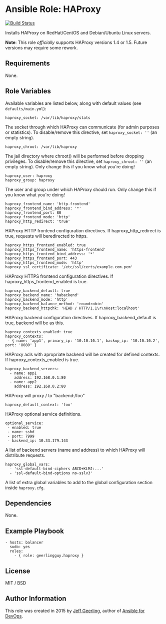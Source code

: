 # Ansible Role: HAProxy

[![Build Status](https://travis-ci.org/geerlingguy/ansible-role-haproxy.svg?branch=master)](https://travis-ci.org/geerlingguy/ansible-role-haproxy)

Installs HAProxy on RedHat/CentOS and Debian/Ubuntu Linux servers.

**Note**: This role _officially_ supports HAProxy versions 1.4 or 1.5. Future versions may require some rework.

## Requirements

None.

## Role Variables

Available variables are listed below, along with default values (see `defaults/main.yml`):

    haproxy_socket: /var/lib/haproxy/stats

The socket through which HAProxy can communicate (for admin purposes or statistics). To disable/remove this directive, set `haproxy_socket: ''` (an empty string).

    haproxy_chroot: /var/lib/haproxy

The jail directory where chroot() will be performed before dropping privileges. To disable/remove this directive, set `haproxy_chroot: ''` (an empty string). Only change this if you know what you're doing!

    haproxy_user: haproxy
    haproxy_group: haproxy

The user and group under which HAProxy should run. Only change this if you know what you're doing!

    haproxy_frontend_name: 'http-frontend'
    haproxy_frontend_bind_address: '*'
    haproxy_frontend_port: 80
    haproxy_frontend_mode: 'http'
    haproxy_http_redirect: 'true'

HAProxy HTTP frontend configuration directives. If  haproxy_http_redirect is true, requests will beredirected to https.

    haproxy_https_frontend_enabled: true
    haproxy_https_frontend_name: 'https-frontend'
    haproxy_https_frontend_bind_address: '*'
    haproxy_https_frontend_port: 443
    haproxy_https_frontend_mode: 'http'
    haproxy_ssl_certificate: '/etc/ssl/certs/example.com.pem'

HAProxy HTTPS frontend configuration directives. If haproxy_https_frontend_enabled is true.
		
    haproxy_backend_default: true
    haproxy_backend_name: 'habackend'
    haproxy_backend_mode: 'http'
    haproxy_backend_balance_method: 'roundrobin'
    haproxy_backend_httpchk: 'HEAD / HTTP/1.1\r\nHost:localhost'

HAProxy backend configuration directives. If haproxy_backend_default is true, backend will be as this.

    haproxy_contexts_enabled: true
    haproxy_contexts:
     - { name: 'app1', primary_ip: '10.10.10.1', backup_ip: '10.10.10.2', port: '8080' }

HAProxy acls with apropriate backend will be created for defined contexts. If haproxy_contexts_enabled is true.

    haproxy_backend_servers:
      - name: app1
        address: 192.168.0.1:80
      - name: app2
        address: 192.168.0.2:80

HAProxy will proxy /  to "backend:/foo"

    haproxy_default_context: 'foo'

HAProxy optional service definitions.

    optional_service: 
     - enabled: true
     - name: sshd
     - port: 7999
     - backend_ip: 10.33.179.143


A list of backend servers (name and address) to which HAProxy will distribute requests.

    haproxy_global_vars:
      - 'ssl-default-bind-ciphers ABCD+KLMJ:...'
      - 'ssl-default-bind-options no-sslv3'

A list of extra global variables to add to the global configuration section inside `haproxy.cfg`.

## Dependencies

None.

## Example Playbook

    - hosts: balancer
      sudo: yes
      roles:
        - { role: geerlingguy.haproxy }

## License

MIT / BSD

## Author Information

This role was created in 2015 by [Jeff Geerling](http://www.jeffgeerling.com/), author of [Ansible for DevOps](https://www.ansiblefordevops.com/).
